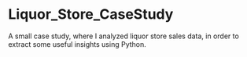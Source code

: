 # Liquor_Store_CaseStudy
A small case study, where I analyzed liquor store sales data, in order to extract some useful insights using Python.
